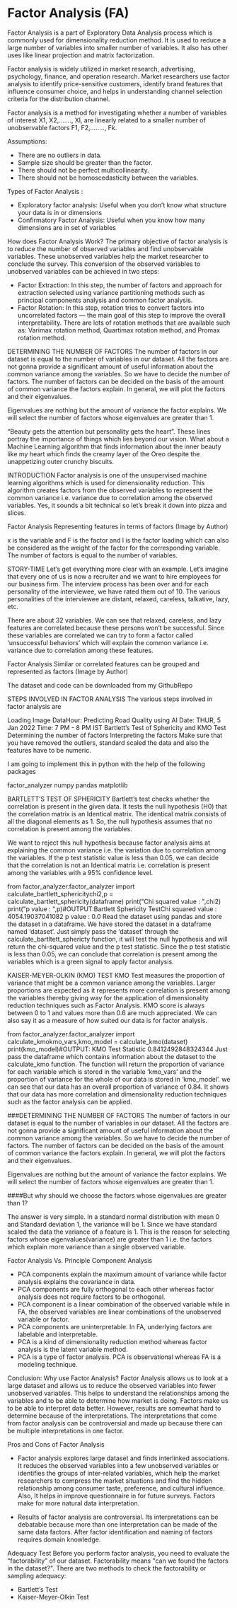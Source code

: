 <h1>Factor Analysis (FA)</h1>

Factor Analysis is a part of Exploratory Data Analysis process which is commonly used for dimensionality reduction method.
It is used to reduce a large number of variables into smaller number of variables.
It also has other uses like linear projection and matrix factorization.


Factor analysis is widely utilized in market research, advertising, psychology, finance, and operation research.
Market researchers use factor analysis to identify price-sensitive customers,
identify brand features that influence consumer choice, 
and helps in understanding channel selection criteria for the distribution channel.



Factor analysis is a method for investigating whether a number of variables of interest X1, X2,……., Xl, 
are linearly related to a smaller number of unobservable factors F1, F2,..……, Fk.



Assumptions:
- There are no outliers in data.
- Sample size should be greater than the factor.
- There should not be perfect multicollinearity.
- There should not be homoscedasticity between the variables.



Types of Factor Analysis :
- Exploratory factor analysis: Useful when you don’t know what structure your data is in or dimensions
- Confirmatory Factor Analysis: Useful when you know how many dimensions are in set of variables


How does Factor Analysis Work?
The primary objective of factor analysis is to reduce the number of observed variables and find unobservable variables.
These unobserved variables help the market researcher to conclude the survey. 
This conversion of the observed variables to unobserved variables can be achieved in two steps:

- Factor Extraction: In this step, the number of factors and approach for extraction selected using variance partitioning methods such as principal components analysis and common factor analysis.
- Factor Rotation: In this step, rotation tries to convert factors into uncorrelated factors — the main goal of this step to improve the overall interpretability. There are lots of rotation methods that are available such as: Varimax rotation method, Quartimax rotation method, and Promax rotation method.


DETERMINING THE NUMBER OF FACTORS
The number of factors in our dataset is equal to the number of variables in our dataset.
 All the factors are not gonna provide a significant amount of useful information about the common variance among the variables.
  So we have to decide the number of factors.
  The number of factors can be decided on the basis of the amount of common variance the factors explain. 
  In general, we will plot the factors and their eigenvalues.

Eigenvalues are nothing but the amount of variance the factor explains.
 We will select the number of factors whose eigenvalues are greater than 1.


 “Beauty gets the attention but personality gets the heart”. These lines portray the importance of things which lies beyond our vision. What about a Machine Learning algorithm that finds information about the inner beauty like my heart which finds the creamy layer of the Oreo despite the unappetizing outer crunchy biscuits.

 INTRODUCTION
 Factor analysis is one of the unsupervised machine learning algorithms which is used for dimensionality reduction. This algorithm creates factors from the observed variables to represent the common variance i.e. variance due to correlation among the observed variables. Yes, it sounds a bit technical so let’s break it down into pizza and slices.
 
 Factor Analysis
 Representing features in terms of factors (Image by Author)
 
 x is the variable and F is the factor and l is the factor loading which can also be considered as the weight of the factor for the corresponding variable. The number of factors is equal to the number of variables.
 
 STORY-TIME
 Let’s get everything more clear with an example. Let’s imagine that every one of us is now a recruiter and we want to hire employees for our business firm. The interview process has been over and for each personality of the interviewee, we have rated them out of 10. The various personalities of the interviewee are distant, relaxed, careless, talkative, lazy, etc.
 
 There are about 32 variables. We can see that relaxed, careless, and lazy features are correlated because these persons won’t be successful. Since these variables are correlated we can try to form a factor called ‘unsuccessful behaviors’ which will explain the common variance i.e. variance due to correlation among these features.
 
 Factor Analysis
 Similar or correlated features can be grouped and represented as factors (Image by Author)
 
 The dataset and code can be downloaded from my GithubRepo
 
 STEPS INVOLVED IN FACTOR ANALYSIS
 The various steps involved in factor analysis are
 
 Loading Image
 DataHour: Predicting Road Quality using AI
 Date: THUR, 5 Jan 2022 Time: 7 PM - 8 PM IST
 Bartlett’s Test of Sphericity and KMO Test
 Determining the number of factors
 Interpreting the factors
 Make sure that you have removed the outliers, standard scaled the data and also the features have to be numeric.
 
 I am going to implement this in python with the help of the following packages
 
 factor_analyzer
 numpy
 pandas
 matplotlib
  
 
 BARTLETT’S TEST OF SPHERICITY
 Bartlett’s test checks whether the correlation is present in the given data. It tests the null hypothesis (H0) that the correlation matrix is an Identical matrix. The identical matrix consists of all the diagonal elements as 1. So, the null hypothesis assumes that no correlation is present among the variables.
 
 We want to reject this null hypothesis because factor analysis aims at explaining the common variance i.e. the variation due to correlation among the variables. If the p test statistic value is less than 0.05, we can decide that the correlation is not an Identical matrix i.e. correlation is present among the variables with a 95% confidence level.
 
 from factor_analyzer.factor_analyzer import calculate_bartlett_sphericitychi2,p = calculate_bartlett_sphericity(dataframe)
 print("Chi squared value : ",chi2)
 print("p value : ",p)#OUTPUT:Bartlett Sphericity TestChi squared value : 4054.19037041082
 p value : 0.0
 Read the dataset using pandas and store the dataset in a dataframe. We have stored the dataset in a dataframe named ‘dataset’. Just simply pass the ‘dataset’ through the calculate_bartltett_sphericty function, it will test the null hypothesis and will return the chi-squared value and the p test statistic. Since the p test statistic is less than 0.05, we can conclude that correlation is present among the variables which is a green signal to apply factor analysis.
 
 KAISER-MEYER-OLKIN (KMO) TEST
 KMO Test measures the proportion of variance that might be a common variance among the variables. Larger proportions are expected as it represents more correlation is present among the variables thereby giving way for the application of dimensionality reduction techniques such as Factor Analysis. KMO score is always between 0 to 1 and values more than 0.6 are much appreciated. We can also say it as a measure of how suited our data is for factor analysis.
 
 from factor_analyzer.factor_analyzer import calculate_kmokmo_vars,kmo_model = calculate_kmo(dataset)
 print(kmo_model)#OUTPUT:
 KMO Test Statistic 0.8412492848324344
 Just pass the dataframe which contains information about the dataset to the calculate_kmo function. The function will return the proportion of variance for each variable which is stored in the variable ‘kmo_vars’ and the proportion of variance for the whole of our data is stored in ‘kmo_model’. we can see that our data has an overall proportion of variance of 0.84. It shows that our data has more correlation and dimensionality reduction techniques such as the factor analysis can be applied.
 
 ###DETERMINING THE NUMBER OF FACTORS
 The number of factors in our dataset is equal to the number of variables in our dataset. All the factors are not gonna provide a significant amount of useful information about the common variance among the variables. So we have to decide the number of factors. The number of factors can be decided on the basis of the amount of common variance the factors explain. In general, we will plot the factors and their eigenvalues.
 
 Eigenvalues are nothing but the amount of variance the factor explains. We will select the number of factors whose eigenvalues are greater than 1.
 
 ####But why should we choose the factors whose eigenvalues are greater than 1?
 
 The answer is very simple. In a standard normal distribution with mean 0 and Standard deviation 1, 
 the variance will be 1. Since we have standard scaled the data the variance of a feature is 1. 
 This is the reason for selecting factors whose eigenvalues(variance) are greater than 1 i.e. 
 the factors which explain more variance than a single observed variable.

 


Factor Analysis Vs. Principle Component Analysis
- PCA components explain the maximum amount of variance while factor analysis explains the covariance in data.
- PCA components are fully orthogonal to each other whereas factor analysis does not require factors to be orthogonal.
- PCA component is a linear combination of the observed variable while in FA, the observed variables are linear combinations of the unobserved variable or factor.
- PCA components are uninterpretable. In FA, underlying factors are labelable and interpretable.
- PCA is a kind of dimensionality reduction method whereas factor analysis is the latent variable method.
- PCA is a type of factor analysis. PCA is observational whereas FA is a modeling technique.


Conclusion: Why use Factor Analysis?
Factor Analysis allows us to look at a large dataset and allows us to reduce the observed variables into fewer unobserved variables.
This helps to understand the relationships among the variables and to be able to determine how market is doing.
 Factors make us to be able to interpret data better. However, results are somewhat hard to determine because of the interpretations. 
 The interpretations that come from factor analysis can be controversial and made up because there can be multiple interpretations in one factor.


 Pros and Cons of Factor Analysis
 - Factor analysis explores large dataset and finds interlinked associations.
 It reduces the observed variables into a few unobserved variables or identifies the groups of inter-related variables, 
 which help the market researchers to compress the market situations and find the hidden relationship among consumer taste, 
 preference, and cultural influence. 
 Also, It helps in improve questionnaire in for future surveys. Factors make for more natural data interpretation.
 
- Results of factor analysis are controversial. Its interpretations can be debatable because more than one interpretation can be made of the same data factors.
  After factor identification and naming of factors requires domain knowledge.

Adequacy Test
Before you perform factor analysis, you need to evaluate the “factorability” of our dataset. Factorability means "can we found the factors in the dataset?". There are two methods to check the factorability or sampling adequacy:

- Bartlett’s Test
- Kaiser-Meyer-Olkin Test

